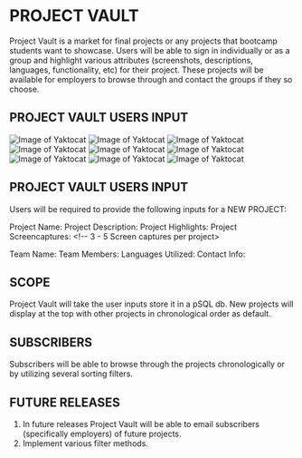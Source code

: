# PROJECT VAULT

Project Vault is a market for final projects or any projects that bootcamp students want to showcase. Users will be able to sign in individually or as a group and highlight various attributes (screenshots, descriptions, languages, functionality, etc) for their project. These projects will be available for employers to browse through and contact the groups if they so choose. 

## PROJECT VAULT USERS INPUT


![Image of Yaktocat](public/uploads)
![Image of Yaktocat](https://github.com/mattalagala/FinalProject/blob/master/public/uploads/mattproject1.jpg)
![Image of Yaktocat](https://github.com/mattalagala/FinalProject/blob/master/public/uploads/mattproject2.jpg)
![Image of Yaktocat](https://github.com/mattalagala/FinalProject/blob/master/public/uploads/mattproject3.jpg)
![Image of Yaktocat](https://github.com/mattalagala/FinalProject/blob/master/public/uploads/mattproject4.jpg)
![Image of Yaktocat](https://github.com/mattalagala/FinalProject/blob/master/public/uploads/mattproject5.jpg)
![Image of Yaktocat](https://github.com/mattalagala/FinalProject/blob/master/public/uploads/mattproject6.jpg)
![Image of Yaktocat](https://github.com/mattalagala/FinalProject/blob/master/public/uploads/mattproject7.jpg)
![Image of Yaktocat](https://github.com/mattalagala/FinalProject/blob/master/public/uploads/mattproject8.jpg)




## PROJECT VAULT USERS INPUT
Users will be required to provide the following inputs for a NEW PROJECT:

Project Name: 
Project Description: 
Project Highlights: <!-- What did you learn from this project (Something that will make the teams marketable to future employers)-->
Project Screencaptures: <!-- 3 - 5 Screen captures per project>

Team Name:
Team Members:
Languages Utilized:
Contact Info:

## SCOPE
Project Vault will take the user inputs store it in a pSQL db. New projects will display at the top with other projects in chronological order as default. 

## SUBSCRIBERS
Subscribers will be able to browse through the projects chronologically or by utilizing several sorting filters. 

## FUTURE RELEASES
1. In future releases Project Vault will be able to email subscribers (specifically employers) of future projects. 
2. Implement various filter methods. 
